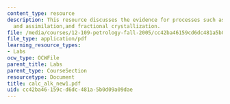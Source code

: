 ```yaml
---
content_type: resource
description: This resource discusses the evidence for processes such as magma- mixing
  and assimilation,and fractional crystallization.
file: /media/courses/12-109-petrology-fall-2005/cc42ba46159cd6dc481a5b0d09a09dae_calc_alk_new1.pdf
file_type: application/pdf
learning_resource_types:
- Labs
ocw_type: OCWFile
parent_title: Labs
parent_type: CourseSection
resourcetype: Document
title: calc_alk_new1.pdf
uid: cc42ba46-159c-d6dc-481a-5b0d09a09dae
---
```

